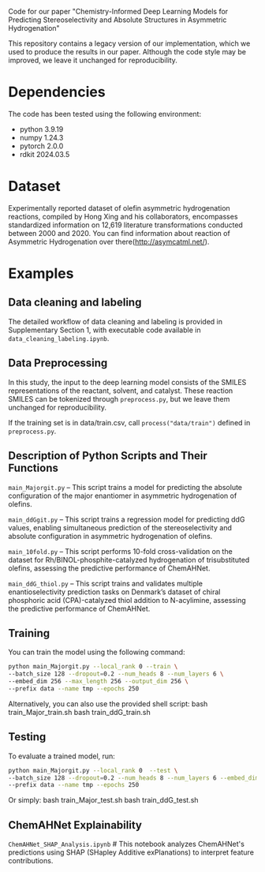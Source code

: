 Code for our paper "Chemistry-Informed Deep Learning Models for Predicting Stereoselectivity and Absolute Structures in Asymmetric Hydrogenation" 

This repository contains a legacy version of our implementation, which we used to produce the results in our paper.
Although the code style may be improved, we leave it unchanged for reproducibility.

# Dependencies
The code has been tested using the following environment:
* python 3.9.19
* numpy 1.24.3
* pytorch 2.0.0
* rdkit 2024.03.5

# Dataset
Experimentally reported dataset of olefin asymmetric hydrogenation reactions, compiled by Hong Xing and his collaborators, encompasses standardized information on 12,619 literature transformations conducted between 2000 and 2020. You can find information about reaction of Asymmetric Hydrogenation over there(http://asymcatml.net/). 

# Examples
## Data cleaning and labeling
The detailed workflow of data cleaning and labeling is provided in Supplementary Section 1, with executable code available in `data_cleaning_labeling.ipynb`.

## Data Preprocessing
In this study, the input to the deep learning model consists of the SMILES representations of the reactant, solvent, and catalyst.
These reaction SMILES can be tokenized through `preprocess.py`, but we leave them unchanged for reproducibility.

If the training set is in data/train.csv, call 
`process("data/train")`
defined in `preprocess.py`. 


## Description of Python Scripts and Their Functions

`main_Majorgit.py` – This script trains a model for predicting the absolute configuration of the major enantiomer in asymmetric hydrogenation of olefins.

`main_ddGgit.py` – This script trains a regression model for predicting ddG values, enabling simultaneous prediction of the stereoselectivity and absolute configuration in asymmetric hydrogenation of olefins.

`main_10fold.py` –  This script performs 10-fold cross-validation on the dataset for Rh/BINOL-phosphite-catalyzed hydrogenation of trisubstituted olefins, assessing the predictive performance of ChemAHNet.

`main_ddG_thiol.py` – This script trains and validates multiple enantioselectivity prediction tasks on Denmark’s dataset of chiral phosphoric acid (CPA)-catalyzed thiol addition to N-acylimine, assessing the predictive performance of ChemAHNet.


## Training

You can train the model using the following command:

```bash
python main_Majorgit.py --local_rank 0 --train \
--batch_size 128 --dropout=0.2 --num_heads 8 --num_layers 6 \
--embed_dim 256 --max_length 256 --output_dim 256 \
--prefix data --name tmp --epochs 250
```
Alternatively, you can also use the provided shell script:
bash train_Major_train.sh
bash train_ddG_train.sh

## Testing
To evaluate a trained model, run:
```bash
python main_Majorgit.py --local_rank 0  --test \
--batch_size 128 --dropout=0.2 --num_heads 8 --num_layers 6 --embed_dim 256 --max_length 256 --output_dim 256 \
--prefix data --name tmp --epochs 250
```
Or simply:
bash train_Major_test.sh
bash train_ddG_test.sh

## ChemAHNet Explainability

`ChemAHNet_SHAP_Analysis.ipynb` # This notebook analyzes ChemAHNet's predictions using SHAP (SHapley Additive exPlanations) to interpret feature contributions.
